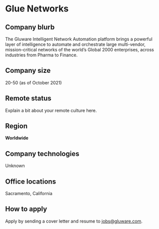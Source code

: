 # Glue Networks

## Company blurb

The Gluware Intelligent Network Automation platform brings a powerful layer of intelligence to automate and orchestrate large multi-vendor, mission-critical networks of the world’s Global 2000 enterprises, across industries from Pharma to Finance.

## Company size

20-50 (as of October 2021)

## Remote status

Explain a bit about your remote culture here.

## Region

**Worldwide**

## Company technologies

Unknown

## Office locations

Sacramento, California

## How to apply

Apply by sending a cover letter and resume to jobs@gluware.com.

